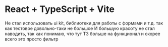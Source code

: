 # React + TypeScript + Vite

Не стал использовать ui kit, библиотеки для работы с формами и т.д. так как тестовое довольно-таки не большое
И большую красоту не стал наводить, так как понимаю, что тут ТЗ больше на функционал и скорее всего это просто фильтр